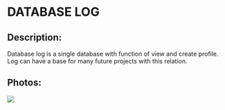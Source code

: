 # DATABASE LOG 

## Description: 
 Database log is a single database with function of view and create profile. Log can have a base for many future projects with this relation.

 ## Photos: 
<img src="git merge new-feature">
